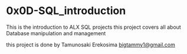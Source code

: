# 0x0D-SQL_introduction

This is the introduction to ALX SQL projects
this project covers all about Database manipulation and management

this project is done by Tamunosaki Erekosima bigtammy1@gmail.com
